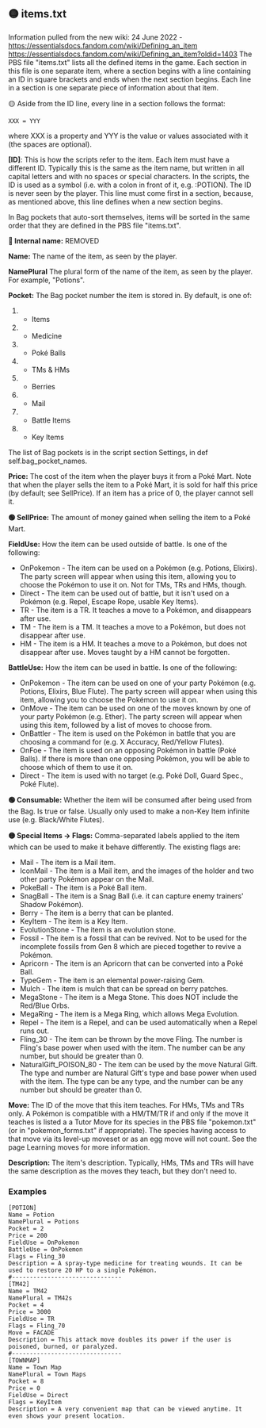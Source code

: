 ## 🟡 items.txt

Information pulled from the new wiki:
24 June 2022 -  https://essentialsdocs.fandom.com/wiki/Defining_an_item
https://essentialsdocs.fandom.com/wiki/Defining_an_item?oldid=1403
The PBS file "items.txt" lists all the defined items in the game. Each section in this file is one separate item, where a section begins with a line containing an ID in square brackets and ends when the next section begins. Each line in a section is one separate piece of information about that item.

🟡 Aside from the ID line, every line in a section follows the format:

```
XXX = YYY
```

where XXX is a property and YYY is the value or values associated with it (the spaces are optional).

**[ID]**:
This is how the scripts refer to the item. Each item must have a different ID. Typically this is the same as the item name, but written in all capital letters and with no spaces or special characters. In the scripts, the ID is used as a symbol (i.e. with a colon in front of it, e.g. :POTION). The ID is never seen by the player.
This line must come first in a section, because, as mentioned above, this line defines when a new section begins.

In Bag pockets that auto-sort themselves, items will be sorted in the same order that they are defined in the PBS file "items.txt".

**🔴 Internal name:**
REMOVED

**Name:**
The name of the item, as seen by the player.

**NamePlural**
The plural form of the name of the item, as seen by the player. For example, "Potions".

**Pocket:**
The Bag pocket number the item is stored in. By default, is one of:
1. - Items
2. - Medicine
3. - Poké Balls
4. - TMs & HMs
5. - Berries
6. - Mail
7. - Battle Items
8. - Key Items

The list of Bag pockets is in the script section Settings, in def self.bag_pocket_names.

**Price:**
The cost of the item when the player buys it from a Poké Mart. Note that when the player sells the item to a Poké Mart, it is sold for half this price (by default; see SellPrice). If an item has a price of 0, the player cannot sell it.

**🟢 SellPrice:**
The amount of money gained when selling the item to a Poké Mart.


**FieldUse:**
How the item can be used outside of battle. Is one of the following:
- OnPokemon - The item can be used on a Pokémon (e.g. Potions, Elixirs). The party screen will appear when using this item, allowing you to choose the Pokémon to use it on. Not for TMs, TRs and HMs, though.
- Direct - The item can be used out of battle, but it isn't used on a Pokémon (e.g. Repel, Escape Rope, usable Key Items).
- TR - The item is a TR. It teaches a move to a Pokémon, and disappears after use.
- TM - The item is a TM. It teaches a move to a Pokémon, but does not disappear after use.
- HM - The item is a HM. It teaches a move to a Pokémon, but does not disappear after use. Moves taught by a HM cannot be forgotten.

**BattleUse:**
How the item can be used in battle. Is one of the following:
- OnPokemon - The item can be used on one of your party Pokémon (e.g. Potions, Elixirs, Blue Flute). The party screen will appear when using this item, allowing you to choose the Pokémon to use it on.
- OnMove - The item can be used on one of the moves known by one of your party Pokémon (e.g. Ether). The party screen will appear when using this item, followed by a list of moves to choose from.
- OnBattler - The item is used on the Pokémon in battle that you are choosing a command for (e.g. X Accuracy, Red/Yellow Flutes).
- OnFoe - The item is used on an opposing Pokémon in battle (Poké Balls). If there is more than one opposing Pokémon, you will be able to choose which of them to use it on.
- Direct - The item is used with no target (e.g. Poké Doll, Guard Spec., Poké Flute).

**🟢 Consumable:**
Whether the item will be consumed after being used from the Bag. Is true or false. Usually only used to make a non-Key Item infinite use (e.g. Black/White Flutes).

**🟡 Special Items -> Flags:**
Comma-separated labels applied to the item which can be used to make it behave differently. The existing flags are:
- Mail - The item is a Mail item.
- IconMail - The item is a Mail item, and the images of the holder and two other party Pokémon appear on the Mail.
- PokeBall - The item is a Poké Ball item.
- SnagBall - The item is a Snag Ball (i.e. it can capture enemy trainers' Shadow Pokémon).
- Berry - The item is a berry that can be planted.
- KeyItem - The item is a Key Item.
- EvolutionStone - The item is an evolution stone.
- Fossil - The item is a fossil that can be revived. Not to be used for the incomplete fossils from Gen 8 which are pieced together to revive a Pokémon.
- Apricorn - The item is an Apricorn that can be converted into a Poké Ball.
- TypeGem - The item is an elemental power-raising Gem.
- Mulch - The item is mulch that can be spread on berry patches.
- MegaStone - The item is a Mega Stone. This does NOT include the Red/Blue Orbs.
- MegaRing - The item is a Mega Ring, which allows Mega Evolution.
- Repel - The item is a Repel, and can be used automatically when a Repel runs out.
- Fling_30 - The item can be thrown by the move Fling. The number is Fling's base power when used with the item. The number can be any number, but should be greater than 0.
- NaturalGift_POISON_80 - The item can be used by the move Natural Gift. The type and number are Natural Gift's type and base power when used with the item. The type can be any type, and the number can be any number but should be greater than 0.

**Move:**
The ID of the move that this item teaches. For HMs, TMs and TRs only.
A Pokémon is compatible with a HM/TM/TR if and only if the move it teaches is listed a a Tutor Move for its species in the PBS file "pokemon.txt" (or in "pokemon_forms.txt" if appropriate). The species having access to that move via its level-up moveset or as an egg move will not count. See the page Learning moves for more information.

**Description:**
The item's description. Typically, HMs, TMs and TRs will have the same description as the moves they teach, but they don't need to.

### Examples
```
[POTION]
Name = Potion
NamePlural = Potions
Pocket = 2
Price = 200
FieldUse = OnPokemon
BattleUse = OnPokemon
Flags = Fling_30
Description = A spray-type medicine for treating wounds. It can be used to restore 20 HP to a single Pokémon.
#-------------------------------
[TM42]
Name = TM42
NamePlural = TM42s
Pocket = 4
Price = 3000
FieldUse = TR
Flags = Fling_70
Move = FACADE
Description = This attack move doubles its power if the user is poisoned, burned, or paralyzed.
#-------------------------------
[TOWNMAP]
Name = Town Map
NamePlural = Town Maps
Pocket = 8
Price = 0
FieldUse = Direct
Flags = KeyItem
Description = A very convenient map that can be viewed anytime. It even shows your present location.
```